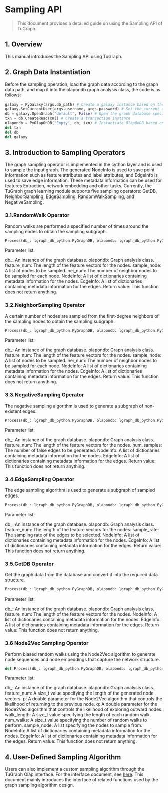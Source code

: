 # Sampling API

>This document provides a detailed guide on using the Sampling API of TuGraph.

## 1. Overview
This manual introduces the Sampling API using TuGraph.

## 2. Graph Data Instantiation
Before the sampling operation, load the graph data according to the graph data path, and map it into the olapondb graph analysis class, the code is as follows:

```python
galaxy = PyGalaxy(args.db_path) # Create a galaxy instance based on the path
galaxy.SetCurrentUser(args.username, args.password) # Set the current user
db = galaxy.OpenGraph('default', False) # Open the graph database specified by db
txn = db.CreateReadTxn() # Create a transaction instance
olapondb = PyOlapOnDB('Empty', db, txn) # Instantiate OlapOnDB based on the graph loading method, graph database instance, and transaction instance
del txn
del db
del galaxy
```
## 3. Introduction to Sampling Operators
The graph sampling operator is implemented in the cython layer and is used to sample the input graph. The generated NodeInfo is used to save point information such as feature attributes and label attributes, and EdgeInfo is used to save edge information. These metadata information can be used for features Extraction, network embedding and other tasks. Currently, the TuGraph graph learning module supports five sampling operators: GetDB, NeighborSampling, EdgeSampling, RandomWalkSampling, and NegativeSampling.

### 3.1.RandomWalk Operator
Random walks are performed a specified number of times around the sampling nodes to obtain the sampling subgraph.
```python
Process(db_: lgraph_db_python.PyGraphDB, olapondb: lgraph_db_python.PyOlapOnDB, feature_num: size_t, sample_node: list, step: size_t, NodeInfo: list, EdgeInfo: list)
```
Parameter list:

db_: An instance of the graph database.
olapondb: Graph analysis class.
feature_num: The length of the feature vectors for the nodes.
sample_node: A list of nodes to be sampled.
nei_num: The number of neighbor nodes to be sampled for each node.
NodeInfo: A list of dictionaries containing metadata information for the nodes.
EdgeInfo: A list of dictionaries containing metadata information for the edges.
Return value: This function does not return anything.

### 3.2.NeighborSampling Operator
A certain number of nodes are sampled from the first-degree neighbors of the sampling nodes to obtain the sampling subgraph.
```python
Process(db_: lgraph_db_python.PyGraphDB, olapondb: lgraph_db_python.PyOlapOnDB, feature_num: size_t, sample_node: list, nei_num: size_t, NodeInfo: list, EdgeInfo: list)
```
Parameter list:

db_: An instance of the graph database.
olapondb: Graph analysis class.
feature_num: The length of the feature vectors for the nodes.
sample_node: A list of nodes to be sampled.
nei_num: The number of neighbor nodes to be sampled for each node.
NodeInfo: A list of dictionaries containing metadata information for the nodes.
EdgeInfo: A list of dictionaries containing metadata information for the edges.
Return value: This function does not return anything.

### 3.3.NegativeSampling Operator
The negative sampling algorithm is used to generate a subgraph of non-existent edges.

```python
Process(db_: lgraph_db_python.PyGraphDB, olapondb: lgraph_db_python.PyOlapOnDB, feature_num: size_t, num_samples: size_t, NodeInfo: list, EdgeInfo: list)
```
Parameter list:

db_: An instance of the graph database.
olapondb: Graph analysis class.
feature_num: The length of the feature vectors for the nodes.
num_samples: The number of false edges to be generated.
NodeInfo: A list of dictionaries containing metadata information for the nodes.
EdgeInfo: A list of dictionaries containing metadata information for the edges.
Return value: This function does not return anything.

### 3.4.EdgeSampling Operator
The edge sampling algorithm is used to generate a subgraph of sampled edges.
```python
Process(db_: lgraph_db_python.PyGraphDB, olapondb: lgraph_db_python.PyOlapOnDB, feature_num: size_t, sample_rate: double, NodeInfo: list, EdgeInfo: list, EdgeInfo: list)
```
Parameter list:

db_: An instance of the graph database.
olapondb: Graph analysis class.
feature_num: The length of the feature vectors for the nodes.
sample_rate: The sampling rate of the edges to be selected.
NodeInfo: A list of dictionaries containing metadata information for the nodes.
EdgeInfo: A list of dictionaries containing metadata information for the edges.
Return value: This function does not return anything.

### 3.5.GetDB Operator
Get the graph data from the database and convert it into the required data structure.
```python
Process(db_: lgraph_db_python.PyGraphDB, olapondb: lgraph_db_python.PyOlapOnDB, feature_num: size_t, NodeInfo: list, EdgeInfo: list)
```
Parameter list:

db_: An instance of the graph database.
olapondb: Graph analysis class.
feature_num: The length of the feature vectors for the nodes.
NodeInfo: A list of dictionaries containing metadata information for the nodes.
EdgeInfo: A list of dictionaries containing metadata information for the edges.
Return value: This function does not return anything.

### 3.6 Node2Vec Sampling Operator
Perform biased random walks using the Node2Vec algorithm to generate node sequences and node embeddings that capture the network structure.
```python
def Process(db_: lgraph_db_python.PyGraphDB, olapondb: lgraph_db_python.PyOlapOnDB, feature_num: size_t, p: cython.double, q: cython.double, walk_length: size_t, num_walks: size_t, sample_node: list, NodeInfo: list, EdgeInfo: list):
```
Parameter list:

db_: An instance of the graph database.
olapondb: Graph analysis class.
feature_num: A size_t value specifying the length of the generated node vectors.
p: A double parameter for the Node2Vec algorithm that controls the likelihood of returning to the previous node.
q: A double parameter for the Node2Vec algorithm that controls the likelihood of exploring outward nodes.
walk_length: A size_t value specifying the length of each random walk.
num_walks: A size_t value specifying the number of random walks to perform.
sample_node: A list specifying the nodes to sample from.
NodeInfo: A list of dictionaries containing metadata information for the nodes.
EdgeInfo: A list of dictionaries containing metadata information for the edges.
Return value: This function does not return anything.

## 4. User-Defined Sampling Algorithm
Users can also implement a custom sampling algorithm through the TuGraph Olap interface. For the interface document, see [here](../2.olap/5.python-api.md). This document mainly introduces the interface of related functions used by the graph sampling algorithm design.
